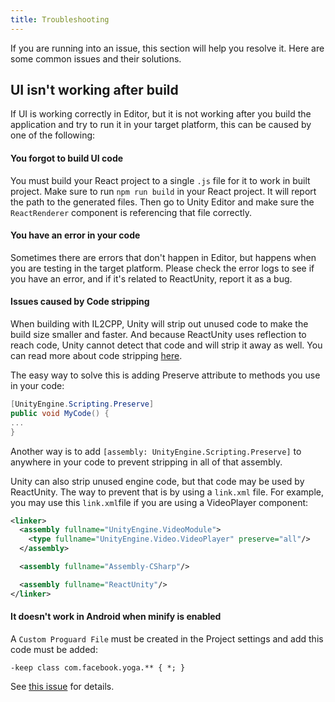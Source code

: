 ```yaml
---
title: Troubleshooting
---
```


If you are running into an issue, this section will help you resolve it. Here are some common issues and their solutions.


## UI isn't working after build

If UI is working correctly in Editor, but it is not working after you build the application and try to run it in your target platform, this can be caused by one of the following:

#### You forgot to build UI code

You must build your React project to a single `.js` file for it to work in built project. Make sure to run `npm run build` in your React project. It will report the path to the generated files. Then go to Unity Editor and make sure the `ReactRenderer` component is referencing that file correctly.

#### You have an error in your code

Sometimes there are errors that don't happen in Editor, but happens when you are testing in the target platform. Please check the error logs to see if you have an error, and if it's related to ReactUnity, report it as a bug.

#### Issues caused by Code stripping

When building with IL2CPP, Unity will strip out unused code to make the build size smaller and faster. And because ReactUnity uses reflection to reach code, Unity cannot detect that code and will strip it away as well. You can read more about code stripping [here](https://docs.unity3d.com/Manual/ManagedCodeStripping.html).

The easy way to solve this is adding Preserve attribute to methods you use in your code:

```cs
[UnityEngine.Scripting.Preserve]
public void MyCode() {
...
}
```

Another way is to add `[assembly: UnityEngine.Scripting.Preserve]` to anywhere in your code to prevent stripping in all of that assembly.

Unity can also strip unused engine code, but that code may be used by ReactUnity. The way to prevent that is by using a `link.xml` file. For example, you may use this `link.xml`file if you are using a VideoPlayer component:

```xml
<linker>
  <assembly fullname="UnityEngine.VideoModule">
    <type fullname="UnityEngine.Video.VideoPlayer" preserve="all"/>
  </assembly>

  <assembly fullname="Assembly-CSharp"/>

  <assembly fullname="ReactUnity"/>
</linker>
```

#### It doesn't work in Android when minify is enabled

A `Custom Proguard File` must be created in the Project settings and add this code must be added:

```
-keep class com.facebook.yoga.** { *; }
```

See [this issue](https://github.com/ReactUnity/core/issues/111) for details.

